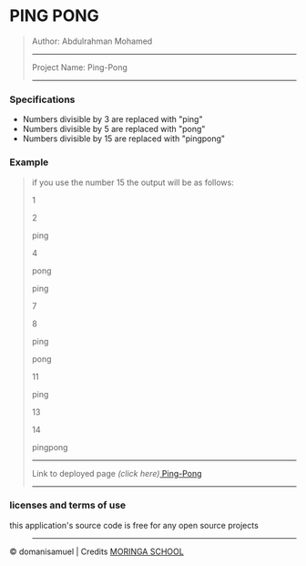 # PING PONG

>Author: Abdulrahman Mohamed
>
>---------------------------
>
>Project Name: Ping-Pong
>
>---------------------------
>
### Specifications
* Numbers divisible by 3 are replaced with "ping"
* Numbers divisible by 5 are replaced with "pong"
* Numbers divisible by 15 are replaced with "pingpong"

### Example
>if you use the number 15 the output will be as follows:
>
>1
>
>2
>
>ping
>
>4
>
>pong
>
>ping
>
>7
>
>8
>
>ping
>
>pong
>
>11
>
>ping
>
>13
>
>14
>
>pingpong
>
>---------------------------
>
>Link to deployed page _(click here)_<a href=https://domanisamuel.github.io/ping-pong/ title="Title">
Ping-Pong</a>
>
>---------------------------
>
### licenses and terms of use  
this application's source code is free for any open source projects
>
>---------------------------
>
&copy; domanisamuel | Credits <a href="http://moringaschool.com/" title="Title">MORINGA SCHOOL</a>
